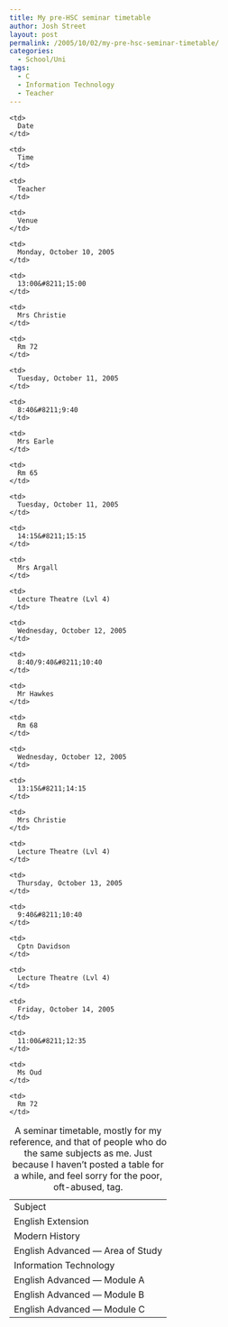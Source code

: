 ```yaml
---
title: My pre-HSC seminar timetable
author: Josh Street
layout: post
permalink: /2005/10/02/my-pre-hsc-seminar-timetable/
categories:
  - School/Uni
tags:
  - C
  - Information Technology
  - Teacher
---
```

<table>
  <caption>A seminar timetable, mostly for my reference, and that of people who do the same subjects as me. Just because I haven&#8217;t posted a table for a while, and feel sorry for the poor, oft-abused, tag.</caption> <tr>
    <td>
      Subject
    </td>
    
    <td>
      Date
    </td>
    
    <td>
      Time
    </td>
    
    <td>
      Teacher
    </td>
    
    <td>
      Venue
    </td>
  </tr>
  
  <tr>
    <td>
      English Extension
    </td>
    
    <td>
      Monday, October 10, 2005
    </td>
    
    <td>
      13:00&#8211;15:00
    </td>
    
    <td>
      Mrs Christie
    </td>
    
    <td>
      Rm 72
    </td>
  </tr>
  
  <tr>
    <td>
      Modern History
    </td>
    
    <td>
      Tuesday, October 11, 2005
    </td>
    
    <td>
      8:40&#8211;9:40
    </td>
    
    <td>
      Mrs Earle
    </td>
    
    <td>
      Rm 65
    </td>
  </tr>
  
  <tr>
    <td>
      English Advanced &#8212; Area of Study
    </td>
    
    <td>
      Tuesday, October 11, 2005
    </td>
    
    <td>
      14:15&#8211;15:15
    </td>
    
    <td>
      Mrs Argall
    </td>
    
    <td>
      Lecture Theatre (Lvl 4)
    </td>
  </tr>
  
  <tr>
    <td>
      Information Technology
    </td>
    
    <td>
      Wednesday, October 12, 2005
    </td>
    
    <td>
      8:40/9:40&#8211;10:40
    </td>
    
    <td>
      Mr Hawkes
    </td>
    
    <td>
      Rm 68
    </td>
  </tr>
  
  <tr>
    <td>
      English Advanced &#8212; Module A
    </td>
    
    <td>
      Wednesday, October 12, 2005
    </td>
    
    <td>
      13:15&#8211;14:15
    </td>
    
    <td>
      Mrs Christie
    </td>
    
    <td>
      Lecture Theatre (Lvl 4)
    </td>
  </tr>
  
  <tr>
    <td>
      English Advanced &#8212; Module B
    </td>
    
    <td>
      Thursday, October 13, 2005
    </td>
    
    <td>
      9:40&#8211;10:40
    </td>
    
    <td>
      Cptn Davidson
    </td>
    
    <td>
      Lecture Theatre (Lvl 4)
    </td>
  </tr>
  
  <tr>
    <td>
      English Advanced &#8212; Module C
    </td>
    
    <td>
      Friday, October 14, 2005
    </td>
    
    <td>
      11:00&#8211;12:35
    </td>
    
    <td>
      Ms Oud
    </td>
    
    <td>
      Rm 72
    </td>
  </tr>
</table>